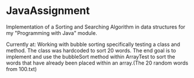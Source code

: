# JavaAssignment

Implementation of a Sorting and Searching Algorithm in data structures for my "Programming with Java" module.

Currently at: Working with bubble sorting specifically testing a class and method. The class was hardcoded to sort 20 words. The end goal is to implement and use the bubbleSort method within ArrayTest to sort the words that have already been placed within an array.(The 20 random words from 100.txt)
